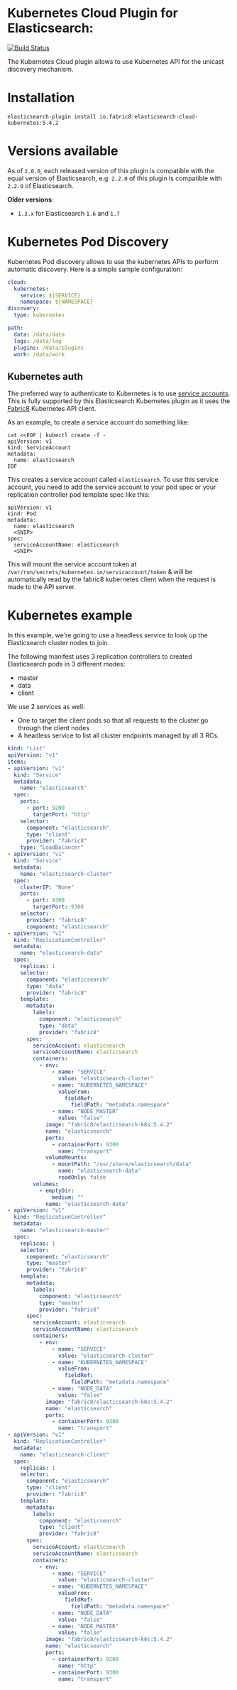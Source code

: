 Kubernetes Cloud Plugin for Elasticsearch:
=========================================

[![Build Status](https://travis-ci.org/fabric8io/elasticsearch-cloud-kubernetes.svg?branch=master)](https://travis-ci.org/fabric8io/elasticsearch-cloud-kubernetes)

The Kubernetes Cloud plugin allows to use Kubernetes API for the unicast discovery mechanism.

Installation
============
```
elasticsearch-plugin install io.fabric8:elasticsearch-cloud-kubernetes:5.4.2
```

Versions available
==================

As of `2.0.0`, each released version of this plugin is compatible with the equal version of Elasticsearch,
e.g. `2.2.0` of this plugin is compatible with `2.2.0` of Elasticsearch.

**Older versions**:
* `1.3.x` for Elasticsearch `1.6` and `1.7`

Kubernetes Pod Discovery
===============================

Kubernetes Pod discovery allows to use the kubernetes APIs to perform automatic discovery.
Here is a simple sample configuration:

```yaml
cloud:
  kubernetes:
    service: ${SERVICE}
    namespace: ${NAMESPACE}
discovery:
  type: kubernetes

path:
  data: /data/data
  logs: /data/log
  plugins: /data/plugins
  work: /data/work
```

## Kubernetes auth

The preferred way to authenticate to Kubernetes is to use [service accounts](https://github.com/GoogleCloudPlatform/kubernetes/blob/master/docs/design/service_accounts.md).
This is fully supported by this Elasticsearch Kubernetes plugin as it uses the [Fabric8](http://fabric8.io) Kubernetes API client.

As an example, to create a service account do something like:

```
cat <<EOF | kubectl create -f -
apiVersion: v1
kind: ServiceAccount
metadata:
  name: elasticsearch
EOF
```

This creates a service account called `elasticsearch`. To use this service account, you need to add the service account
to your pod spec or your replication controller pod template spec like this:

```
apiVersion: v1
kind: Pod
metadata:
  name: elasticsearch
  <SNIP>
spec:
  serviceAccountName: elasticsearch
  <SNIP>
```

This will mount the service account token at `/var/run/secrets/kubernetes.io/servicaccount/token` & will be automatically
read by the fabric8 kubernetes client when the request is made to the API server.

# Kubernetes example

In this example, we're going to use a headless service to look up the Elasticsearch cluster nodes to join.

The following manifest uses 3 replication controllers to created Elasticsearch pods in 3 different modes:

* master
* data
* client

We use 2 services as well:

* One to target the client pods so that all requests to the cluster go through the client nodes
* A headless service to list all cluster endpoints managed by all 3 RCs.

```yaml
kind: "List"
apiVersion: "v1"
items:
- apiVersion: "v1"
  kind: "Service"
  metadata:
    name: "elasticsearch"
  spec:
    ports:
      - port: 9200
        targetPort: "http"
    selector:
      component: "elasticsearch"
      type: "client"
      provider: "fabric8"
    type: "LoadBalancer"
- apiVersion: "v1"
  kind: "Service"
  metadata:
    name: "elasticsearch-cluster"
  spec:
    clusterIP: "None"
    ports:
      - port: 9300
        targetPort: 9300
    selector:
      provider: "fabric8"
      component: "elasticsearch"
- apiVersion: "v1"
  kind: "ReplicationController"
  metadata:
    name: "elasticsearch-data"
  spec:
    replicas: 1
    selector:
      component: "elasticsearch"
      type: "data"
      provider: "fabric8"
    template:
      metadata:
        labels:
          component: "elasticsearch"
          type: "data"
          provider: "fabric8"
      spec:
        serviceAccount: elasticsearch
        serviceAccountName: elasticsearch
        containers:
          - env:
              - name: "SERVICE"
                value: "elasticsearch-cluster"
              - name: "KUBERNETES_NAMESPACE"
                valueFrom:
                  fieldRef:
                    fieldPath: "metadata.namespace"
              - name: "NODE_MASTER"
                value: "false"
            image: "fabric8/elasticsearch-k8s:5.4.2"
            name: "elasticsearch"
            ports:
              - containerPort: 9300
                name: "transport"
            volumeMounts:
              - mountPath: "/usr/share/elasticsearch/data"
                name: "elasticsearch-data"
                readOnly: false
        volumes:
          - emptyDir:
              medium: ""
            name: "elasticsearch-data"
- apiVersion: "v1"
  kind: "ReplicationController"
  metadata:
    name: "elasticsearch-master"
  spec:
    replicas: 1
    selector:
      component: "elasticsearch"
      type: "master"
      provider: "fabric8"
    template:
      metadata:
        labels:
          component: "elasticsearch"
          type: "master"
          provider: "fabric8"
      spec:
        serviceAccount: elasticsearch
        serviceAccountName: elasticsearch
        containers:
          - env:
              - name: "SERVICE"
                value: "elasticsearch-cluster"
              - name: "KUBERNETES_NAMESPACE"
                valueFrom:
                  fieldRef:
                    fieldPath: "metadata.namespace"
              - name: "NODE_DATA"
                value: "false"
            image: "fabric8/elasticsearch-k8s:5.4.2"
            name: "elasticsearch"
            ports:
              - containerPort: 9300
                name: "transport"
- apiVersion: "v1"
  kind: "ReplicationController"
  metadata:
    name: "elasticsearch-client"
  spec:
    replicas: 1
    selector:
      component: "elasticsearch"
      type: "client"
      provider: "fabric8"
    template:
      metadata:
        labels:
          component: "elasticsearch"
          type: "client"
          provider: "fabric8"
      spec:
        serviceAccount: elasticsearch
        serviceAccountName: elasticsearch
        containers:
          - env:
              - name: "SERVICE"
                value: "elasticsearch-cluster"
              - name: "KUBERNETES_NAMESPACE"
                valueFrom:
                  fieldRef:
                    fieldPath: "metadata.namespace"
              - name: "NODE_DATA"
                value: "false"
              - name: "NODE_MASTER"
                value: "false"
            image: "fabric8/elasticsearch-k8s:5.4.2"
            name: "elasticsearch"
            ports:
              - containerPort: 9200
                name: "http"
              - containerPort: 9300
                name: "transport"
```
